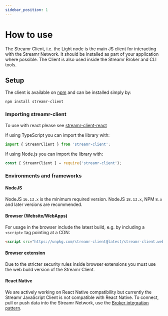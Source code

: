```yaml
---
sidebar_position: 1
---
```


# How to use

The Streamr Client, i.e. the Light node is the main JS client for interacting with the Streamr Network. It should be installed as part of your application where possible. The Client is also used inside the Streamr Broker and CLI tools.

<!-- TODO explainer on what the client is, and how it fits into the network. API ref and so on. Link to Streams section. -->

## Setup

The client is available on [npm](https://www.npmjs.com/package/streamr-client) and can be installed simply by:

```
npm install streamr-client
```

### Importing streamr-client

To use with react please see [streamr-client-react](https://github.com/streamr-dev/streamr-client-react)

If using TypeScript you can import the library with:

```js
import { StreamrClient } from 'streamr-client';
```

If using Node.js you can import the library with:

```js
const { StreamrClient } = require('streamr-client');
```

### Environments and frameworks

#### NodeJS

NodeJS `16.13.x` is the minimum required version. NodeJS `18.13.x`, NPM `8.x` and later versions are recommended.

#### Browser (Website/WebApps)

For usage in the browser include the latest build, e.g. by including a `<script>` tag pointing at a CDN:

```html
<script src="https://unpkg.com/streamr-client@latest/streamr-client.web.js"></script>
```

#### Browser extension

Due to the stricter security rules inside browser extensions you must use the web build version of the Streamr Client.

#### React Native

We are actively working on React Native compatibility but currently the Streamr JavaScript Client is not compatible with React Native. To connect, pull or push data into the Streamr Network, use the [Broker integration pattern](https://streamr.network/docs/streamr-network/connecting-applications).
